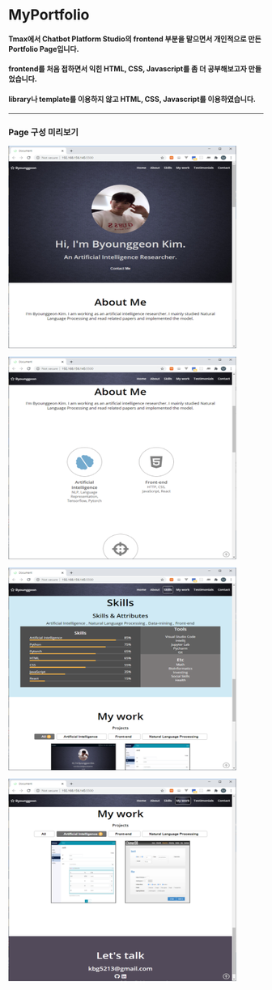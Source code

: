 # MyPortfolio
#### Tmax에서 Chatbot Platform Studio의 frontend 부분을 맡으면서 개인적으로 만든 Portfolio Page입니다.
#### frontend를 처음 접하면서 익힌 HTML, CSS, Javascript를 좀 더 공부해보고자 만들었습니다.
#### library나 template를 이용하지 않고 HTML, CSS, Javascript를 이용하였습니다.


------------------------
### Page 구성 미리보기

<img src="./imgs/page캡처1.PNG" width="450px" height="400px" alt="page1"></img><br/>

<img src="./imgs/page%20캡처2.png" width="450px" height="400px" alt="page1"></img><br/>

<img src="./imgs/page%20캡처3.png" width="450px" height="400px" alt="page1"></img><br/>

<img src="./imgs/page%20캡처4.png" width="450px" height="400px" alt="page1"></img><br/>